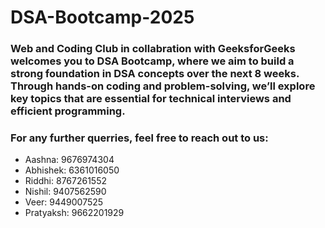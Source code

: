 # DSA-Bootcamp-2025
### Web and Coding Club in collabration with GeeksforGeeks welcomes you to DSA Bootcamp, where we aim to build a strong foundation in DSA concepts over the next 8 weeks. Through hands-on coding and problem-solving, we’ll explore key topics that are essential for technical interviews and efficient programming.
### For any further querries, feel free to reach out to us:
  * Aashna: 9676974304
  * Abhishek: 6361016050
  * Riddhi: 8767261552
  * Nishil: 9407562590
  * Veer: 9449007525
  * Pratyaksh: 9662201929
